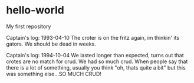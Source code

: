# hello-world
My first repository

Captain's log: 1993-04-10
  The croter is on the fritz again, im thinkin' its gators. We should be dead in weeks.
  
Captain's log: 1994-10-04
  We lasted longer than expected, turns out that crotes are no match for crud. We had so much crud. When people say that there is a lot of something, usually you think "oh, thats quite a bit" but this was something else...SO MUCH CRUD!   
